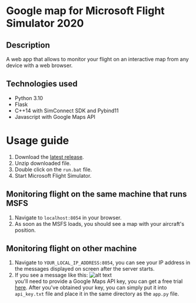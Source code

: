 # Google map for Microsoft Flight Simulator 2020

## Description
A web app that allows to monitor your flight on an interactive map from any device with a web browser.

## Technologies used
- Python 3.10
- Flask
- C++14 with SimConnect SDK and Pybind11
- Javascript with Google Maps API

# Usage guide
1. Download the [latest release](https://github.com/Rybeusz100/msfs-google-map/releases).
1. Unzip downloaded file.
1. Double click on the ```run.bat``` file.
1. Start Microsoft Flight Simulator.

## Monitoring flight on the same machine that runs MSFS
1. Navigate to ```localhost:8054``` in your browser.
1. As soon as the MSFS loads, you should see a map with your aircraft's position.

## Monitoring flight on other machine
1. Navigate to ```YOUR_LOCAL_IP_ADDRESS:8054```, you can see your IP address in the messages displayed on screen after the server starts.
1. If you see a message like this: ![alt text](https://i.stack.imgur.com/maCMs.png)  
you'll need to provide a Google Maps API key, you can get a free trial [here](https://developers.google.com/maps). After you've obtained your key, you can simply put it into ```api_key.txt``` file and place it in the same directory as the ```app.py``` file.